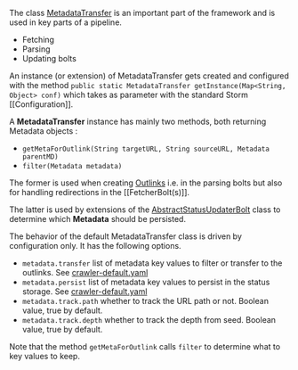 The class [MetadataTransfer](https://github.com/DigitalPebble/storm-crawler/blob/master/core/src/main/java/com/digitalpebble/stormcrawler/util/MetadataTransfer.java) is  an important part of the framework and is used in key parts of a pipeline.

* Fetching
* Parsing
* Updating bolts

An instance (or extension) of MetadataTransfer gets created and configured with the method `public static MetadataTransfer getInstance(Map<String, Object> conf)` which takes as parameter with the standard Storm [[Configuration]]. 

A **MetadataTransfer** instance has mainly two methods, both returning Metadata objects \:

* `getMetaForOutlink(String targetURL, String sourceURL,
            Metadata parentMD)`
*  `filter(Metadata metadata)`  

The former is used when creating [Outlinks](https://github.com/DigitalPebble/storm-crawler/blob/master/core/src/main/java/com/digitalpebble/stormcrawler/parse/Outlink.java) i.e. in the parsing bolts but also for handling redirections in the [[FetcherBolt(s)]].

The latter is used by extensions of the [AbstractStatusUpdaterBolt](https://github.com/DigitalPebble/storm-crawler/blob/master/core/src/main/java/com/digitalpebble/stormcrawler/persistence/AbstractStatusUpdaterBolt.java) class to determine which **Metadata** should be persisted.

The behavior of the default MetadataTransfer class is driven by configuration only. It has the following options. 

* `metadata.transfer` list of metadata key values to filter or transfer to the outlinks. See [crawler-default.yaml](https://github.com/DigitalPebble/storm-crawler/blob/master/core/src/main/resources/crawler-default.yaml#L23)
* `metadata.persist` list of metadata key values to persist in the status storage. See [crawler-default.yaml](https://github.com/DigitalPebble/storm-crawler/blob/master/core/src/main/resources/crawler-default.yaml#L28)
* `metadata.track.path` whether to track the URL path or not. Boolean value, true by default.
* `metadata.track.depth` whether to track the depth from seed. Boolean value, true by default.

Note that the method `getMetaForOutlink` calls `filter` to determine what to key values to keep.
